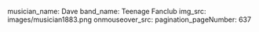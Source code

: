 musician_name: Dave
band_name: Teenage Fanclub
img_src: images/musician1883.png
onmouseover_src: 
pagination_pageNumber: 637